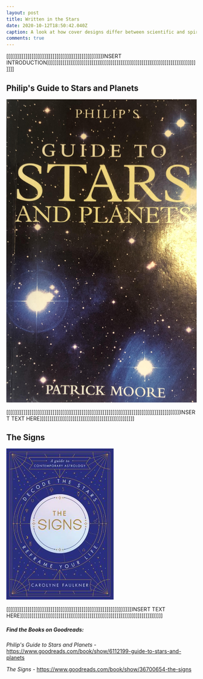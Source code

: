 ```yaml
---
layout: post
title: Written in the Stars
date: 2020-10-12T18:50:42.040Z
caption: A look at how cover designs differ between scientific and spiritual books
comments: true
---
```

\[[[[[[[[[[[[[[[[[[[[[[[[[[[[[[[[[[[[[[[[[[[[[[[[[[INSERT INTRODUCTION]]]]]]]]]]]]]]]]]]]]]]]]]]]]]]]]]]]]]]]]]]]]]]]]]]]]]]]]]]]]]]]]]]]]]]]]]]]]]]]]]

## Philip's Guide to Stars and Planets

![](../uploads/guide-to-stars-and-planets.jpg "Philip's Guide to Stars and Planets")

\[[[[[[[[[[[[[[[[[[[[[[[[[[[[[[[[[[[[[[[[[[[[[[[[[[[[[[[[[[[[[[[[[[[[[[[[[[[[[[[[[[[[[[[[[[INSERT TEXT HERE]]]]]]]]]]]]]]]]]]]]]]]]]]]]]]]]]]]]]]]]]]]]]]]]]

## The Signs

![](../uploads/the-signs.jpg "The Signs")

\[[[[[[[[[[[[[[[[[[[[[[[[[[[[[[[[[[[[[[[[[[[[[[[[[[[[[[[[[[[[[[[[[INSERT TEXT HERE]]]]]]]]]]]]]]]]]]]]]]]]]]]]]]]]]]]]]]]]]]]]]]]]]]]]]]]]]]]]]]]]]]]]]]]]]]

##### Find the Books on Goodreads:

*Philip's Guide to Stars and Planets -* <https://www.goodreads.com/book/show/6112199-guide-to-stars-and-planets> 

*The Signs -* <https://www.goodreads.com/book/show/36700654-the-signs>